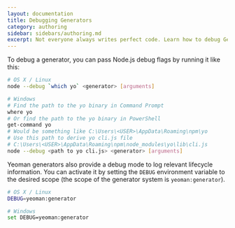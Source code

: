 ```yaml
---
layout: documentation
title: Debugging Generators
category: authoring
sidebar: sidebars/authoring.md
excerpt: Not everyone always writes perfect code. Learn how to debug Generators
---
```


To debug a generator, you can pass Node.js debug flags by running it like this:

```sh
# OS X / Linux
node --debug `which yo` <generator> [arguments]

# Windows
# Find the path to the yo binary in Command Prompt
where yo
# Or find the path to the yo binary in PowerShell
get-command yo
# Would be something like C:\Users\<USER>\AppData\Roaming\npm\yo
# Use this path to derive yo cli.js file
# C:\Users\<USER>\AppData\Roaming\npm\node_modules\yo\lib\cli.js
node --debug <path to yo cli.js> <generator> [arguments]
```

Yeoman generators also provide a debug mode to log relevant lifecycle information. You can activate it by setting the `DEBUG` environment variable to the desired scope (the scope of the generator system is `yeoman:generator`).

```sh
# OS X / Linux
DEBUG=yeoman:generator

# Windows
set DEBUG=yeoman:generator
```
